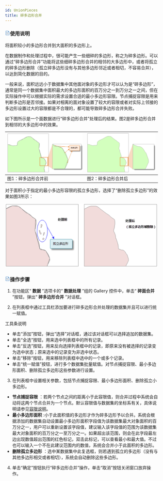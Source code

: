 ```yaml
---
id: UnionPieces
title: 碎多边形合并
---
```

### ![](../../img/read.gif)使用说明

将面积较小的多边形合并到大面积的多边形上。

在数据制作和处理过程中，很可能产生一些细碎的多边形，称之为碎多边形。可以通过“碎多边形合并”功能将这些细碎多边形合并的相邻的大多边形中，或者将孤立的碎多边形删除（孤立碎多边形没有与其他多边形邻近或者相切，不容易合并），以达到简化数据的目的。

一般来说，面积远远小于数据集中其他面对象的多边形才可以认为是“碎多边形”，通常是同一个数据集中面积最大的多边形面积的百万分之一到万分之一之间，但在实际操作中可以根据实际的需求设置合适的最小多边形容限。节点捕捉容限是用来判断多边形是否邻接。如果对相离的面对象设置了较大的容限或者对实际上邻接的多边形设置过大的容限都是不合理的，都可能导致碎多边形合并失败。

如下图所示是一个面数据进行“碎多边形合并”处理后的结果。图2是碎多边形合并到相邻的大多边形中的效果。

![](img/Eliminate1.png) | ![](img/Eliminate2.png)  
---|---  
图1：碎多边形合并前 | 图2：碎多边形合并后  
  
对于面积小于指定的最小多边形容限的孤立多边形，选择了“删除孤立多边形”的效果如图3所示：

![](img/Eliminate3.png)  

  
### ![](../../img/read.gif)操作步骤

  1. 在功能区“ **数据** ”选项卡的“ **数据处理** ”组的 Gallery 控件中，单击“ **碎面合并** ”按钮，弹出“ **碎多边形合并** ”对话框。
  
  2. 在列表框中通过工具栏添加要进行碎多边形合并处理的数据集并且可以进行统一赋值。 

工具条说明

  * 单击“添加”按钮，弹出“选择”对话框，通过该对话框可以选择追加的数据集。
  * 单击“全选”按钮，用来选中列表框中的所有记录。
  * 单击“反选”按钮，用来反向选择列表框中的记录，即原来没有被选择的记录变为选中状态；原来选中的记录变为非选中状态。
  * 单击“移除”按钮，用来移除列表框中选中的一个或多个记录。
  * 单击“统一赋值”按钮，进行多个数据集批量赋值。对节点捕捉容限、最小多边形面积、删除孤立多边形这些参数进行设置。

  3. 在列表框中设置相关参数，包括节点捕捉容限、最小多边形面积、删除孤立小多边形。 
  * **节点捕捉容限** ：若两个节点之间的距离小于此容限值，则合并过程中系统会自动将这两个节点合并为一个节点。默认容限值与数据集的坐标系有关，具体说明请参见[容限说明](../Tolerance.htm)。
  * **最小多边形面积** :小于此面积值的多边形才作为碎多边形予以合并。系统会根据添加的数据集自动设置最小多边形面积字段值为该数据集最大对象面积的百万分之一，用户可以重新设置该字段值，建议输入该字段值的范围为该数据集最大对象面积的百万分之一至万分之一。如果超出该范围，则会在此字段最左边出现数值超出范围的红色标记，双击此标记，可以查看最小和最大值。不过也可以输入一个不在此建议范围内的数值，系统会合并小于此面积的多边形。
  * **删除孤立多边形** ：选中某数据集中此复选框，则若遇到孤立的多边形（没有与其他多边形相交或者相切），系统会自动删除这些多边形。
  4. 单击“确定”按钮执行“碎多边形合并”操作，单击“取消”按钮关闭窗口放弃操作。

